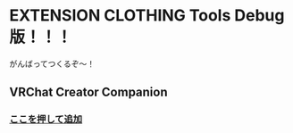 # EXTENSION CLOTHING Tools Debug 版！！！

がんばってつくるぞ～！

## VRChat Creator Companion <br>

### [ここを押して追加](vcc://vpm/addRepo?url=https://peperoncinovrc.github.io/ExtensionClothingToolsDebug/index.json)
